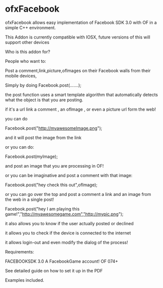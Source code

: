 ofxFacebook
===========



ofxFacebook allows easy implementation of Facebook SDK 3.0 with OF in a simple C++ environment.


This Addon is currently compatible with IOSX, future versions of this will support other devices



Who is this addon for?


People who want to:


Post a comment,link,picture,ofImages on their Facebook walls from their mobile devices,


Simply by doing   Facebook.post(.......);


the post function uses a smart template algorithm that automatically detects what the object is that you are posting.

if it's a url link a comment , an ofImage , or even a picture url form the web!



you can do


Facebook.post("http://myawesomeImage.png");


and it will post the image from the link


or you can do:


Facebook.post(myImage);

and post an image that you are processing in OF!


or you can be imaginative and post a comment with that image:


Facebook.post("hey check this out",ofImage);


or you can go over the top and post a comment a link and an image from the web in a single post!


Facebook.post("hey I am playing this game!","http://myawesomegame.com","http://mypic.png");



it also allows you to know if the user actually posted or declined

it allows you to check if the device is connected to the internet

it allows login-out and even modify the dialog of the process!



Requirements:

FACEBOOKSDK 3.0
A FacebookGame account!
OF 074+

See detailed guide on how to set it up in the PDF


Examples included.
